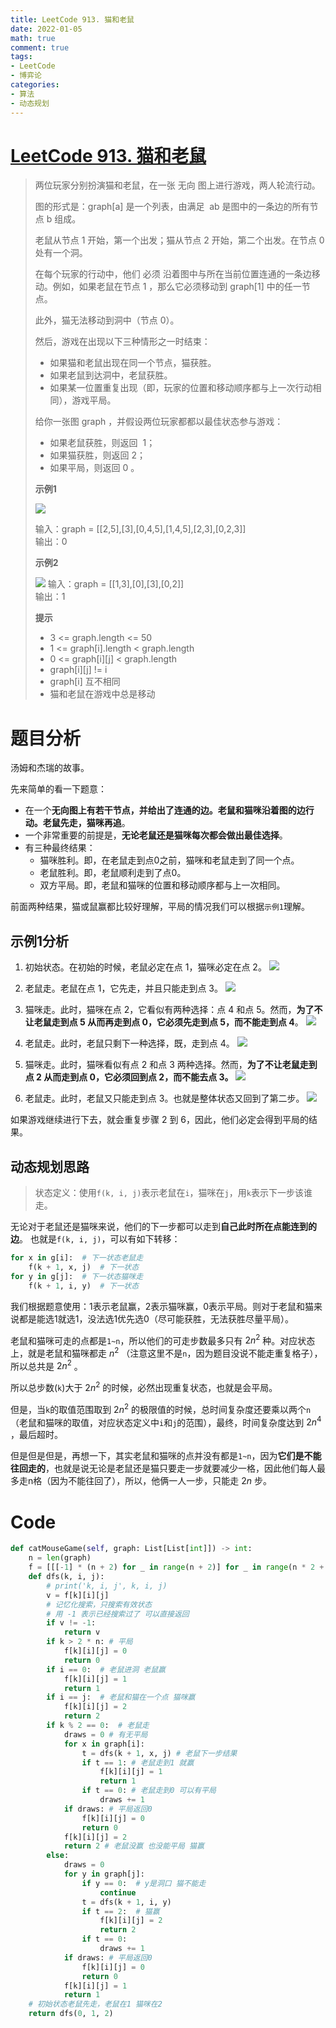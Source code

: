 ```yaml
---
title: LeetCode 913. 猫和老鼠
date: 2022-01-05
math: true
comment: true
tags:
- LeetCode
- 博弈论
categories:
- 算法
- 动态规划
---
```


# [LeetCode 913. 猫和老鼠](https://leetcode.cn/problems/cat-and-mouse/)

> 两位玩家分别扮演猫和老鼠，在一张 无向 图上进行游戏，两人轮流行动。
> 
> 图的形式是：graph[a] 是一个列表，由满足  ab 是图中的一条边的所有节点 b 组成。
> 
> 老鼠从节点 1 开始，第一个出发；猫从节点 2 开始，第二个出发。在节点 0 处有一个洞。
> 
> 在每个玩家的行动中，他们 必须 沿着图中与所在当前位置连通的一条边移动。例如，如果老鼠在节点 1 ，那么它必须移动到 graph[1] 中的任一节点。
> 
> 此外，猫无法移动到洞中（节点 0）。
> 
> 然后，游戏在出现以下三种情形之一时结束：
> 
> - 如果猫和老鼠出现在同一个节点，猫获胜。
> - 如果老鼠到达洞中，老鼠获胜。
> - 如果某一位置重复出现（即，玩家的位置和移动顺序都与上一次行动相同），游戏平局。
> 
> 给你一张图 graph ，并假设两位玩家都都以最佳状态参与游戏：
> 
> - 如果老鼠获胜，则返回  1；
> - 如果猫获胜，则返回 2；
> - 如果平局，则返回 0 。
> 
> **示例1**
> 
> ![](/assets/1215dc62-1fe1-41e0-8c32-4d53dab7a048.jpg)
> 
> 输入：graph = [[2,5],[3],[0,4,5],[1,4,5],[2,3],[0,2,3]]  
> 输出：0
> 
> **示例2**
> 
> ![](/assets/01bb57a8-d7d5-41fc-acd7-7718c0bfb6aa.jpg)
> 输入：graph = [[1,3],[0],[3],[0,2]]  
> 输出：1
> 
> **提示**
> - 3 <= graph.length <= 50  
> - 1 <= graph[i].length < graph.length  
> - 0 <= graph[i][j] < graph.length  
> - graph[i][j] != i  
> - graph[i] 互不相同  
> - 猫和老鼠在游戏中总是移动
# 题目分析
汤姆和杰瑞的故事。

先来简单的看一下题意：
- 在一个**无向图上有若干节点，并给出了连通的边。老鼠和猫咪沿着图的边行动。老鼠先走，猫咪再追**。
- 一个非常重要的前提是，**无论老鼠还是猫咪每次都会做出最佳选择**。
- 有三种最终结果：
  - 猫咪胜利。即，在老鼠走到点0之前，猫咪和老鼠走到了同一个点。
  - 老鼠胜利。即，老鼠顺利走到了点0。
  - 双方平局。即，老鼠和猫咪的位置和移动顺序都与上一次相同。

前面两种结果，猫或鼠赢都比较好理解，平局的情况我们可以根据`示例1`理解。

## 示例1分析
1. 初始状态。在初始的时候，老鼠必定在点 1，猫咪必定在点 2。
   ![](/assets/7011b004-4f6a-4db2-9d8a-200f46b15ffd.png)

2. 老鼠走。老鼠在点 1，它先走，并且只能走到点 3。
   ![](/assets/4978b95b-74b4-4aef-8a70-3737e7522e30.png)
3. 猫咪走。此时，猫咪在点 2，它看似有两种选择：点 4 和点 5。然而，**为了不让老鼠走到点 5 从而再走到点 0，它必须先走到点 5，而不能走到点 4**。
   ![](/assets/b19291d9-bd83-4f24-925d-14e256a1d3e5.png)
4. 老鼠走。此时，老鼠只剩下一种选择，既，走到点 4。
   ![](/assets/6e1afef1-5adb-49e8-9536-01d61d0c477e.png)
5. 猫咪走。此时，猫咪看似有点 2 和点 3 两种选择。然而，**为了不让老鼠走到点 2 从而走到点 0，它必须回到点 2，而不能去点 3。**
   ![](/assets/c556b94b-852f-40e1-b11e-bba951a443ea.png)
6. 老鼠走。此时，老鼠又只能走到点 3。也就是整体状态又回到了第二步。
   ![](/assets/4978b95b-74b4-4aef-8a70-3737e7522e30.png)

如果游戏继续进行下去，就会重复步骤 2 到 6，因此，他们必定会得到平局的结果。

## 动态规划思路
> 状态定义：使用`f(k, i, j)`表示老鼠在`i`，猫咪在`j`，用`k`表示下一步该谁走。

无论对于老鼠还是猫咪来说，他们的下一步都可以走到**自己此时所在点能连到的边**。
也就是`f(k, i, j)`，可以有如下转移：
```python
for x in g[i]:  # 下一状态老鼠走
    f(k + 1, x, j)  # 下一状态
for y in g[j]:  # 下一状态猫咪走
    f(k + 1, i, y)  # 下一状态
```

我们根据题意使用：1表示老鼠赢，2表示猫咪赢，0表示平局。则对于老鼠和猫来说都是能选1就选1，没法选1优先选0（尽可能获胜，无法获胜尽量平局）。

老鼠和猫咪可走的点都是`1~n`，所以他们的可走步数最多只有 $2{n^2}$ 种。对应状态上，就是老鼠和猫咪都走 ${n^2}$ （注意这里不是`n`，因为题目没说不能走重复格子），所以总共是 $2{n^2}$ 。

所以总步数(`k`)大于 $2{n^2}$ 的时候，必然出现重复状态，也就是会平局。

但是，当`k`的取值范围取到 $2{n^2}$ 的极限值的时候，总时间复杂度还要乘以两个`n`（老鼠和猫咪的取值，对应状态定义中`i`和`j`的范围），最终，时间复杂度达到 $2{n^4}$ ，最后超时。

但是但是但是，再想一下，其实老鼠和猫咪的点并没有都是`1~n`，因为**它们是不能往回走的**，也就是说无论是老鼠还是猫只要走一步就要减少一格，因此他们每人最多走n格（因为不能往回了），所以，他俩一人一步，只能走 $2{n}$ 步。

# Code
```python
def catMouseGame(self, graph: List[List[int]]) -> int:
    n = len(graph)
    f = [[[-1] * (n + 2) for _ in range(n + 2)] for _ in range(n * 2 + 2)]
    def dfs(k, i, j):
        # print('k, i, j', k, i, j)
        v = f[k][i][j]
        # 记忆化搜索，只搜索有效状态 
        # 用 -1 表示已经搜索过了 可以直接返回
        if v != -1:
            return v
        if k > 2 * n: # 平局
            f[k][i][j] = 0
            return 0
        if i == 0:  # 老鼠进洞 老鼠赢
            f[k][i][j] = 1
            return 1
        if i == j:  # 老鼠和猫在一个点 猫咪赢
            f[k][i][j] = 2
            return 2
        if k % 2 == 0:  # 老鼠走
            draws = 0 # 有无平局
            for x in graph[i]:
                t = dfs(k + 1, x, j) # 老鼠下一步结果
                if t == 1: # 老鼠走到1 就赢
                    f[k][i][j] = 1
                    return 1
                if t == 0: # 老鼠走到0 可以有平局
                    draws += 1
            if draws: # 平局返回0
                f[k][i][j] = 0
                return 0
            f[k][i][j] = 2
            return 2 # 老鼠没赢 也没能平局 猫赢
        else:
            draws = 0
            for y in graph[j]:
                if y == 0:  # y是洞口 猫不能走
                    continue
                t = dfs(k + 1, i, y)
                if t == 2:  # 猫赢
                    f[k][i][j] = 2
                    return 2
                if t == 0:
                    draws += 1
            if draws: # 平局返回0
                f[k][i][j] = 0
                return 0
            f[k][i][j] = 1
            return 1
    # 初始状态老鼠先走，老鼠在1 猫咪在2
    return dfs(0, 1, 2)
```









